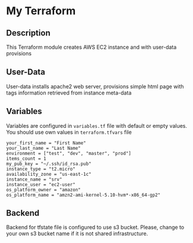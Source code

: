 # My Terraform

## Description

This Terraform module creates AWS EC2 instance and with user-data provisions

## User-Data
User-data installs apache2 web server, provisions simple html page with tags information retrieved from instance meta-data

## Variables
Variables are configured in `variables.tf` file with default or empty values. You should use own values in `terraform.tfvars` file
```
your_first_name = "First Name"
your_last_name = "Last Name"
environment = ["test", "dev", "master", "prod"]
items_count = 1
my_pub_key = "~/.ssh/id_rsa.pub"
instance_type = "t2.micro"
availability_zone = "us-east-1c"
instance_name = "srv"
instance_user = "ec2-user"
os_platform_owner = "amazon"
os_platform_name = "amzn2-ami-kernel-5.10-hvm*-x86_64-gp2"
```

## Backend
Backend for tfstate file is configured to use s3 bucket. Please, change to your own s3 bucket name if it is not shared infrastructure.

